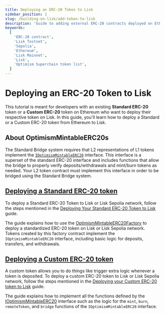 ```yaml
---
title: Deploying an ERC-20 Token to Lisk
sidebar_position: 1
slug: /building-on-lisk/add-token-to-lisk
description: 'Guide to adding external ERC-20 contracts deployed on Ethereum to Lisk network.'
keywords:
  [
    'ERC-20 contract',
    'Lisk Testnet',
    'Sepolia',
    'Ethereum',
    'Lisk Mainnet',
    'Lisk',
    'Optimism Superchain token list',
  ]
---
```


# Deploying an ERC-20 Token to Lisk
This tutorial is meant for developers with an existing **Standard ERC-20** token or a **Custom ERC-20** token on Ethereum who want to deploy their respective token on Lisk.
In this guide, you'll learn how to deploy a Standard or a Custom ERC-20 token from Ethereum to Lisk.

## About OptimismMintableERC20s

The Standard Bridge system requires that L2 representations of L1 tokens implement the [`IOptimismMintableERC20`](https://github.com/ethereum-optimism/optimism/blob/v1.1.4/packages/contracts-bedrock/src/universal/IOptimismMintableERC20.sol) interface.
This interface is a superset of the standard ERC-20 interface and includes functions that allow the bridge to properly verify deposits/withdrawals and mint/burn tokens as needed.
Your L2 token contract must implement this interface in order to be bridged using the Standard Bridge system.

<!-- Lisk uses [Optimism's Superchain token list](https://github.com/ethereum-optimism/ethereum-optimism.github.io/blob/master/optimism.tokenlist.json) as a reference for tokens that have been deployed on Lisk. -->

<!-- :::warning

Tokens approved in the GitHub repository are not necessarily listed on the [Lisk Bridge](https://sepolia-bridge.lisk.com).

**Disclaimer:** Lisk does not endorse any of the tokens that are listed in the [**ethereum-optimism.github.io**](https://github.com/ethereum-optimism/ethereum-optimism.github.io) repository and rely on the preliminary checks put in place, which include the [**automated checks**](https://github.com/ethereum-optimism/ethereum-optimism.github.io?tab=readme-ov-file#automated-checks) listed on the repository.
::: -->

<!-- ## Adding your token to the list

To add your token to the Lisk Token list, perform the following steps. -->

## [Deploying a Standard ERC-20 token](./standard-token.md)

To deploy a Standard ERC-20 Token to Lisk or Lisk Sepolia network, follow the steps mentioned in the [Deploying Your Standard ERC-20 Token to Lisk](./standard-token.md) guide.

The guide explains how to use the [OptimismMintableERC20Factory](https://github.com/ethereum-optimism/optimism/blob/186e46a47647a51a658e699e9ff047d39444c2de/packages/contracts-bedrock/contracts/universal/OptimismMintableERC20Factory.sol) to deploy a standardized ERC-20 token on Lisk or Lisk Sepolia network.
Tokens created by this factory contract implement the `IOptimismMintableERC20` interface, including basic logic for deposits, transfers, and withdrawals.



## [Deploying a Custom ERC-20 token](./custom-token.mdx)

A custom token allows you to do things like trigger extra logic whenever a token is deposited.
To deploy a custom ERC-20 token to Lisk or Lisk Sepolia network, follow the steps mentioned in the [Deploying your Custom ERC-20 token to Lisk](./custom-token.mdx) guide.

The guide explains how to implement all the functions defined by the [IOptimismMintableERC20](https://github.com/ethereum-optimism/optimism/blob/v1.1.4/packages/contracts-bedrock/src/universal/IOptimismMintableERC20.sol) interface such as the logic for the `mint`, `burn`, `remoteToken`, and `bridge` functions of the `IOptimismMintableERC20` interface.

<!-- ### Step 2: Submit details of your token

Follow the instructions in the [ethereum-optimism.github.io repository's README](https://github.com/ethereum-optimism/ethereum-optimism.github.io?tab=readme-ov-file#superchain-token-list) and submit a pull request containing the required details for your token.
You must specify a section for `lisk-sepolia` and/or `lisk` in your token's `data.json` file.
For more information, check out the currently active [pull requests](https://github.com/ethereum-optimism/ethereum-optimism.github.io/pulls) for adding an ERC-20 token to the Lisk network.

### Step 3: Await final approval

Tokens approved in the GitHub repository are not necessarily listed on the Lisk Bridge; their listing is neither guaranteed nor automatic.
Lisk Bridge reviews are conducted manually by the Lisk team.
For more information, please visit our [Discord](https://lisk.chat/). -->



